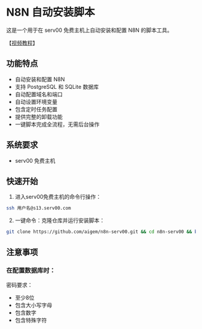 # N8N 自动安装脚本

这是一个用于在 serv00 免费主机上自动安装和配置 N8N 的脚本工具。

【[视频教程](/)】

## 功能特点

- 自动安装和配置 N8N
- 支持 PostgreSQL 和 SQLite 数据库
- 自动配置域名和端口
- 自动设置环境变量
- 包含定时任务配置
- 提供完整的卸载功能
- 一键脚本完成全流程，无需后台操作

## 系统要求

- serv00 免费主机

## 快速开始

1. 进入serv00免费主机的命令行操作：
```bash
ssh 用户名@s13.serv00.com
``` 

2. 一键命令：克隆仓库并运行安装脚本：
```bash
git clone https://github.com/aigem/n8n-serv00.git && cd n8n-serv00 && bash i.sh
```



## 注意事项

### 在配置数据库时：

密码要求：
- 至少8位
- 包含大小写字母
- 包含数字
- 包含特殊字符


